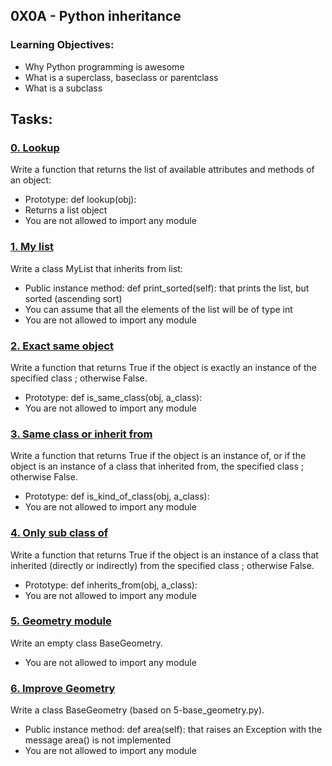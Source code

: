 ## 0X0A - Python inheritance
### Learning Objectives:
* Why Python programming is awesome
* What is a superclass, baseclass or parentclass
* What is a subclass

## Tasks:
### [0. Lookup](./0-lookup.py)
Write a function that returns the list of available attributes and methods of an object:
* Prototype: def lookup(obj):
* Returns a list object
* You are not allowed to import any module

### [1. My list](./1-my_list.py)
Write a class MyList that inherits from list:
* Public instance method: def print_sorted(self): that prints the list, but sorted (ascending sort)
* You can assume that all the elements of the list will be of type int
* You are not allowed to import any module

### [2. Exact same object](./2-is_same_class.py)
Write a function that returns True if the object is exactly an instance of the specified class ; otherwise False.
* Prototype: def is_same_class(obj, a_class):
* You are not allowed to import any module

### [3. Same class or inherit from](./3-is_kind_of_class.py)
Write a function that returns True if the object is an instance of, or if the object is an instance of a class that inherited from, the specified class ; otherwise False.
* Prototype: def is_kind_of_class(obj, a_class):
* You are not allowed to import any module

### [4. Only sub class of](./4-inherits_from.py)
Write a function that returns True if the object is an instance of a class that inherited (directly or indirectly) from the specified class ; otherwise False.
* Prototype: def inherits_from(obj, a_class):
* You are not allowed to import any module

### [5. Geometry module](./5-base_geometry.py)
Write an empty class BaseGeometry.
* You are not allowed to import any module

### [6. Improve Geometry](./6-base_geometry.py)
Write a class BaseGeometry (based on 5-base_geometry.py).
* Public instance method: def area(self): that raises an Exception with the message area() is not implemented
* You are not allowed to import any module